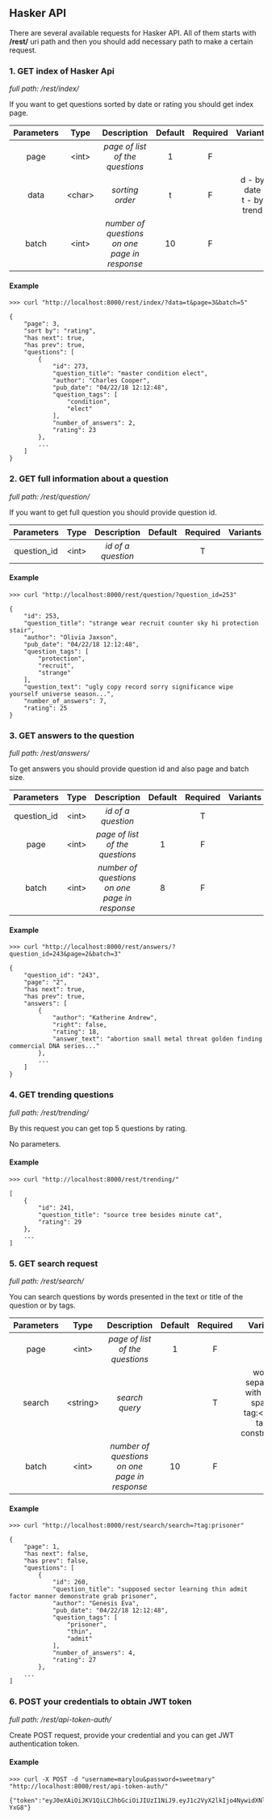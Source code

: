 ## Hasker API

There are several available requests for Hasker API. 
All of them starts with **/rest/** uri path and then you should add necessary path to make a certain request.

### 1. GET index of Hasker Api
*full path: /rest/index/*

If you want to get questions sorted by date or rating you should get index page.

| Parameters | Type | Description | Default | Required | Variants |
|:---:|:---:|:---:|:---:|:---:|:---:|
| page | \<int> | *page of list of the questions* | 1 | F | |
| data | \<char> | *sorting order* | t | F | d - by date<br> t - by trend |
| batch | \<int> | *number of questions on one page in response* | 10 | F | |

#### Example

```
>>> curl "http://localhost:8000/rest/index/?data=t&page=3&batch=5"

{
    "page": 3,
    "sort by": "rating",
    "has next": true,
    "has prev": true,
    "questions": [
        {
            "id": 273,
            "question_title": "master condition elect",
            "author": "Charles Cooper",
            "pub_date": "04/22/18 12:12:48",
            "question_tags": [
                "condition",
                "elect"
            ],
            "number_of_answers": 2,
            "rating": 23
        },
        ...
    ]
}
```


### 2. GET full information about a question
*full path: /rest/question/*

If you want to get full question you should provide question id.

| Parameters | Type | Description | Default | Required | Variants |
|:---:|:---:|:---:|:---:|:---:|:---:|
| question_id | \<int> | *id of a question* |  | T | |

#### Example

```
>>> curl "http://localhost:8000/rest/question/?question_id=253"

{
    "id": 253,
    "question_title": "strange wear recruit counter sky hi protection stair",
    "author": "Olivia Jaxson",
    "pub_date": "04/22/18 12:12:48",
    "question_tags": [
        "protection",
        "recruit",
        "strange"
    ],
    "question_text": "ugly copy record sorry significance wipe yourself universe season...",
    "number_of_answers": 7,
    "rating": 25
}
```

### 3. GET answers to the question
*full path: /rest/answers/*

To get answers you should provide question id and also page and batch size.

| Parameters | Type | Description | Default | Required | Variants |
|:---:|:---:|:---:|:---:|:---:|:---:|
| question_id | \<int> | *id of a question* | | T | |
| page | \<int> | *page of list of the questions* | 1 | F | |
| batch | \<int> | *number of questions on one page in response* | 8 | F | |

#### Example

```
>>> curl "http://localhost:8000/rest/answers/?question_id=243&page=2&batch=3"

{
    "question_id": "243",
    "page": "2",
    "has next": true,
    "has prev": true,
    "answers": [
        {
            "author": "Katherine Andrew",
            "right": false,
            "rating": 18,
            "answer_text": "abortion small metal threat golden finding commercial DNA series..."
        },
        ...
    ]
}
```

### 4. GET trending questions
*full path: /rest/trending/*

By this request you can get top 5 questions by rating.

No parameters.

#### Example

```
>>> curl "http://localhost:8000/rest/trending/"

[
    {
        "id": 241,
        "question_title": "source tree besides minute cat",
        "rating": 29
    },
    ...
]

```

### 5. GET search request
*full path: /rest/search/*

You can search questions by words presented in the text or title of the question or by tags.

| Parameters | Type | Description | Default | Required | Variants |
|:---:|:---:|:---:|:---:|:---:|:---:|
| page | \<int> | *page of list of the questions* | 1 | F | |
| search | \<string> | *search query* | | T | words separated with white spaces<br> tag:\<your-tag> construction |
| batch | \<int> | *number of questions on one page in response* | 10 | F | |

#### Example

```
>>> curl "http://localhost:8000/rest/search/search=?tag:prisoner"

{
    "page": 1,
    "has next": false,
    "has prev": false,
    "questions": [
        {
            "id": 260,
            "question_title": "supposed sector learning thin admit factor manner demonstrate grab prisoner",
            "author": "Genesis Eva",
            "pub_date": "04/22/18 12:12:48",
            "question_tags": [
                "prisoner",
                "thin",
                "admit"
            ],
            "number_of_answers": 4,
            "rating": 27
        },
    ...
]

```

### 6. POST your credentials to obtain JWT token
*full path: /rest/api-token-auth/*

Create POST request, provide your credential and you can get JWT authentication token.

#### Example

```
>>> curl -X POST -d "username=marylou&password=sweetmary" "http://localhost:8000/rest/api-token-auth/"

{"token":"eyJ0eXAiOiJKV1QiLCJhbGciOiJIUzI1NiJ9.eyJ1c2VyX2lkIjo4NywidXNlcm5hbWUiOiJtYXJ5bG91IiwiZXhwIjoxNTI1ODE5MjMyLCJlbWFpbCI6Im1hcnlsb3VAbWFpbC5jb20ifQ.koWxU19C4iuAd_OHaIucS0r7qEgr3NbUliftPR-YxG8"}
```
